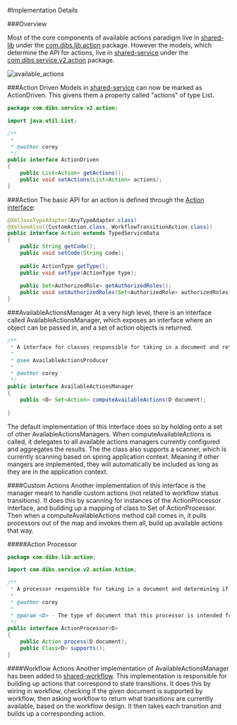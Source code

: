 [shared-lib]:https://github.com/1stdibs/shared-lib
[shared-workflow]:https://github.com/1stdibs/shared-workflow
[shared-service]:https://github.com/1stdibs/shared-service
[available actions]:https://github.com/1stdibs/shared-lib/tree/master/src/main/java/com/dibs/lib/action
[shared-service actions]:https://github.com/1stdibs/shared-service/tree/master/src/main/java/com/dibs/service/v2/action
[action]:https://github.com/1stdibs/shared-service/blob/master/src/main/java/com/dibs/service/v2/action/Action.java

#Implementation Details

###Overview

Most of the core components of available actions paradigm live in [shared-lib] under the [com.dibs.lib.action][available actions] package. However the models, which determine the API for actions, live in [shared-service] under the [com.dibs.service.v2.action][shared-service actions] package.

![available_actions](https://cloud.githubusercontent.com/assets/4480376/9283874/2966493a-42a5-11e5-8741-dde6851dedee.jpg)

###Action Driven
Models in [shared-service] can now be marked as ActionDriven. This givens them a property called "actions" of type List<Action>.

```java
package com.dibs.service.v2.action;

import java.util.List;

/**
 * 
 * @author corey
 */
public interface ActionDriven
{
	public List<Action> getActions();
	public void setActions(List<Action> actions);
}
```

###Action
The basic API for an action is defined through the [Action interface][action]:

```java
@XmlJavaTypeAdapter(AnyTypeAdapter.class)
@XmlSeeAlso({CustomAction.class, WorkflowTransitionAction.class})
public interface Action extends TypedServiceData
{
	public String getCode();
	public void setCode(String code);
	
	public ActionType getType();
	public void setType(ActionType type);
	
	public Set<AuthorizedRole> getAuthorizedRoles();
	public void setAuthorizedRoles(Set<AuthorizedRole> authorizedRoles);
}
```

###AvailableActionsManager
At a very high level, there is an interface called AvailableActionsManager, which exposes an interface where an object can be passed in, and a set of action objects is returned. 

```java
/**
 * A interface for classes responsible for taking in a document and returning a set of actions
 * 
 * @see AvailableActionsProducer
 * 
 * @author corey
 */
public interface AvailableActionsManager
{
	public <D> Set<Action> computeAvailableActions(D document);
	
}
```
The default implementation of this interface does so by holding onto a set of other AvailableActionsManagers. When computeAvailableActions is called, it delegates to all available actions managers currently configured and aggregates the results. The the class also supports a scanner, which is currently scanning based on spring application context. Meaning if other mangers are implemented, they will automatically be included as long as they are in the application context.

####Custom Actions
Another implementation of this interface is the manager meant to handle custom actions (not related to workflow status transitions). It does this by scanning for instances of the ActionProcessor interface, and building up a mapping of class to Set of ActionProcessor. Then when a computeAvailableActions method call comes in, it pulls processors out of the map and invokes them all, build up available actions that way.

#####Action Processor

```java
package com.dibs.lib.action;

import com.dibs.service.v2.action.Action;

/**
 * A processor responsible for taking in a document and determining if a particular action is currently available.
 * 
 * @author corey
 *
 * @param <D> - The type of document that this processor is intended for.
 */
public interface ActionProcessor<D>
{
	public Action process(D document);
	public Class<D> supports();
}
```

####Workflow Actions
Another implementation of AvailableActionsManager has been added to [shared-workflow]. This implementation is responsible for 
building up actions that correspond to state transitions. It does this by wiring in workflow, checking if the given document is supported by workflow, then asking workflow to return what transitions are currently available, based on the workflow design. It then takes each transition and builds up a corresponding action.



